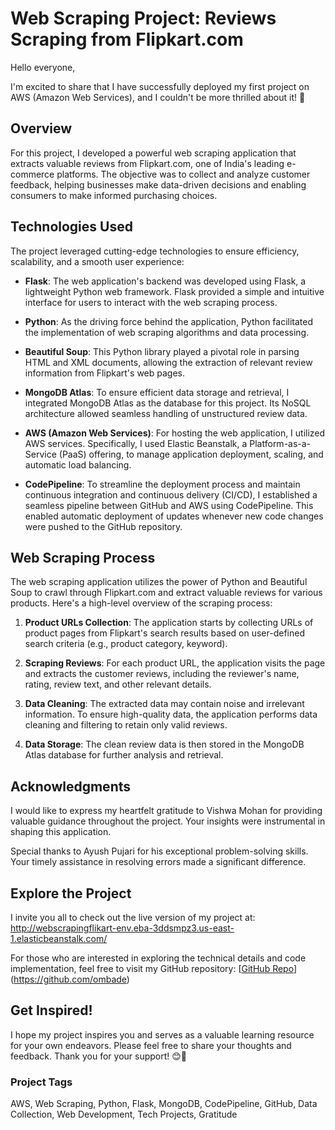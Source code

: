 # Web Scraping Project: Reviews Scraping from Flipkart.com

Hello everyone,

I'm excited to share that I have successfully deployed my first project on AWS (Amazon Web Services), and I couldn't be more thrilled about it! 🚀

## Overview

For this project, I developed a powerful web scraping application that extracts valuable reviews from Flipkart.com, one of India's leading e-commerce platforms. The objective was to collect and analyze customer feedback, helping businesses make data-driven decisions and enabling consumers to make informed purchasing choices.

## Technologies Used

The project leveraged cutting-edge technologies to ensure efficiency, scalability, and a smooth user experience:

- **Flask**: The web application's backend was developed using Flask, a lightweight Python web framework. Flask provided a simple and intuitive interface for users to interact with the web scraping process.

- **Python**: As the driving force behind the application, Python facilitated the implementation of web scraping algorithms and data processing.

- **Beautiful Soup**: This Python library played a pivotal role in parsing HTML and XML documents, allowing the extraction of relevant review information from Flipkart's web pages.

- **MongoDB Atlas**: To ensure efficient data storage and retrieval, I integrated MongoDB Atlas as the database for this project. Its NoSQL architecture allowed seamless handling of unstructured review data.

- **AWS (Amazon Web Services)**: For hosting the web application, I utilized AWS services. Specifically, I used Elastic Beanstalk, a Platform-as-a-Service (PaaS) offering, to manage application deployment, scaling, and automatic load balancing.

- **CodePipeline**: To streamline the deployment process and maintain continuous integration and continuous delivery (CI/CD), I established a seamless pipeline between GitHub and AWS using CodePipeline. This enabled automatic deployment of updates whenever new code changes were pushed to the GitHub repository.

## Web Scraping Process

The web scraping application utilizes the power of Python and Beautiful Soup to crawl through Flipkart.com and extract valuable reviews for various products. Here's a high-level overview of the scraping process:

1. **Product URLs Collection**: The application starts by collecting URLs of product pages from Flipkart's search results based on user-defined search criteria (e.g., product category, keyword).

2. **Scraping Reviews**: For each product URL, the application visits the page and extracts the customer reviews, including the reviewer's name, rating, review text, and other relevant details.

3. **Data Cleaning**: The extracted data may contain noise and irrelevant information. To ensure high-quality data, the application performs data cleaning and filtering to retain only valid reviews.

4. **Data Storage**: The clean review data is then stored in the MongoDB Atlas database for further analysis and retrieval.

## Acknowledgments

I would like to express my heartfelt gratitude to Vishwa Mohan for providing valuable guidance throughout the project. Your insights were instrumental in shaping this application.

Special thanks to Ayush Pujari for his exceptional problem-solving skills. Your timely assistance in resolving errors made a significant difference.

## Explore the Project

I invite you all to check out the live version of my project at: http://webscrapingflikart-env.eba-3ddsmpz3.us-east-1.elasticbeanstalk.com/

For those who are interested in exploring the technical details and code implementation, feel free to visit my GitHub repository: [[GitHub Repo](https://your-github-repo-url.com)](https://github.com/ombade)

## Get Inspired!

I hope my project inspires you and serves as a valuable learning resource for your own endeavors. Please feel free to share your thoughts and feedback. Thank you for your support! 😊🙏

### Project Tags

AWS, Web Scraping, Python, Flask, MongoDB, CodePipeline, GitHub, Data Collection, Web Development, Tech Projects, Gratitude

